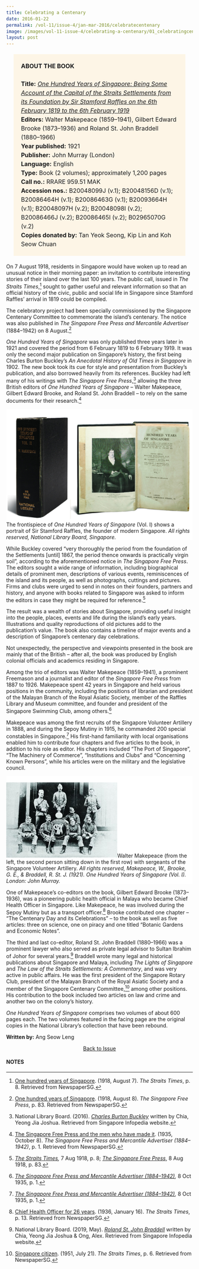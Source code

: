 ```yaml
---
title: Celebrating a Centenary
date: 2016-01-22
permalink: /vol-11/issue-4/jan-mar-2016/celebratecentenary
image: /images/vol-11-issue-4/celebrating-a-centenary/01_celebratingcentenary.jpg
layout: post
---
```

<span style="background-colour: #fdf5e6; padding: 20px; margin: 20px; background:#fdf5e6; display:block; font-size:1rem; line-height:1.5rem;"><b>ABOUT THE BOOK</b>
<br><br>
<b>Title:</b> <i><a href="https://eservice.nlb.gov.sg/item_holding.aspx?bid=4183132">One Hundred Years of Singapore: Being Some Account of the Capital of the Straits Settlements from its Foundation by Sir Stamford Raffles on the 6th February 1819 to the 6th February 1919</a></i>
<br>
<b>Editors:</b> Walter Makepeace (1859–1941), Gilbert Edward Brooke (1873–1936) and Roland St. John Braddell (1880–1966)
<br>
<b>Year published:</b> 1921
<br>
<b>Publisher:</b> John Murray (London)
<br>
<b>Language:</b> English
<br>
<b>Type:</b> Book (2 volumes); approximately 1,200 pages
<br>
<b>Call no.:</b>  RRARE 959.51 MAK
<br>
<b>Accession nos.:</b> B20048099J (v.1); B20048156D (v.1); B20086464H (v.1); B20086463G (v.1); B20093664H (v.1); B20048097H (v.2); B20048098I (v.2); B20086466J (v.2); B20086465I (v.2); B02965070G (v.2)
<br>
<b>Copies donated by:</b> Tan Yeok Seong, Kip Lin and Koh Seow Chuan</span>

On 7 August 1918, residents in Singapore would have woken up to read an unusual notice in their morning paper: an invitation to contribute interesting stories of their island over the last 100 years. The public call, issued in *The Straits Times*,[^1] sought to gather useful and relevant information so that an official history of the civic, public and social life in Singapore since Stamford Raffles’ arrival in 1819 could be compiled.

The celebratory project had been specially commissioned by the Singapore Centenary Committee to commemorate the island’s centenary. The notice was also published in *The Singapore Free Press and Mercantile Advertiser* (1884–1942) on 8 August.[^2]

*One Hundred Years of Singapore* was only published three years later in 1921 and covered the period from 6 February 1819 to 6 February 1919. It was only the second major publication on Singapore’s history, the first being Charles Burton Buckley’s *An Anecdotal History of Old Times in Singapore* in 1902. The new book took its cue for style and presentation from Buckley’s publication, and also borrowed heavily from its references. Buckley had left many of his writings with *The Singapore Free Press*,[^3] allowing the three British editors of *One Hundred Years of Singapore* – Walter Makepeace, Gilbert Edward Brooke, and Roland St. John Braddell – to rely on the same documents for their research.[^4]

<div style="background-color: white;"><br><img src="/images/vol-11-issue-4/celebrating-a-centenary/01_celebratingcentenary.jpg">The frontispiece of <i>One Hundred Years of Singapore</i> (Vol. I) shows a portrait of Sir Stamford Raffles, the founder of modern Singapore. <i>All rights reserved, National Library Board, Singapore.</i></div>

While Buckley covered “very thoroughly the period from the foundation of the Settlements [until] 1867, the period thence onwards is practically virgin soil”, according to the aforementioned notice in *The Singapore Free Press*. The editors sought a wide range of information, including biographical details of prominent men, descriptions of various events, reminiscences of the island and its people, as well as photographs, cuttings and pictures. Firms and clubs were urged to send in notes on their founders, partners and history, and anyone with books related to Singapore was asked to inform the editors in case they might be required for reference.[^5]

The result was a wealth of stories about Singapore, providing useful insight into the people, places, events and life during the island’s early years. Illustrations and quality reproductions of old pictures add to the publication’s value. The book also contains a timeline of major events and a description of Singapore’s centenary day celebrations.

Not unexpectedly, the perspective and viewpoints presented in the book are mainly that of the British – after all, the book was produced by English colonial officials and academics residing in Singapore.

Among the trio of editors was Walter Makepeace (1859–1941), a prominent Freemason and a journalist and editor of the *Singapore Free Press* from 1887 to 1926. Makepeace spent 42 years in Singapore and held various positions in the community, including the positions of librarian and president of the Malayan Branch of the Royal Asiatic Society, member of the Raffles Library and Museum committee, and founder and president of the Singapore Swimming Club, among others.[^6]

Makepeace was among the first recruits of the Singapore Volunteer Artillery in 1888, and during the Sepoy Mutiny in 1915, he commanded 200 special constables in Singapore.[^7] His first-hand familiarity with local organisations enabled him to contribute four chapters and five articles to the book, in addition to his role as editor. His chapters included “The Port of Singapore”, “The Machinery of Commerce”, “Institutions and Clubs” and “Concerning Known Persons”, while his articles were on the military and the legislative council.

<div style="background-color: white;"><br><img src="/images/vol-11-issue-4/celebrating-a-centenary/02_celebratingcentenary.jpg">Walter Makepeace (from the left, the second person sitting down in the first row) with sergeants of the Singapore Volunteer Artillery. <i>All rights reserved, Makepeace, W., Brooke, G. E., & Braddell, R. St. J. (1921). One Hundred Years of Singapore (Vol. I). London: John Murray.</i></div>

One of Makepeace’s co-editors on the book, Gilbert Edward Brooke (1873–1936), was a pioneering public health official in Malaya who became Chief Health Officer in Singapore. Like Makepeace, he was involved during the Sepoy Mutiny but as a transport officer.[^8] Brooke contributed one chapter – “The Centenary Day and its Celebrations” – to the book as well as five articles: three on science, one on piracy and one titled “Botanic Gardens and Economic Notes”.

The third and last co-editor, Roland St. John Braddell (1880–1966) was a prominent lawyer who also served as private legal advisor to Sultan Ibrahim of Johor for several years.[^9] Braddell wrote many legal and historical publications about Singapore and Malaya, including *The Lights of Singapore* and *The Law of the Straits Settlements: A Commentary*, and was very active in public affairs. He was the first president of the Singapore Rotary Club, president of the Malayan Branch of the Royal Asiatic Society and a member of the Singapore Centenary Committee,[^10] among other positions. His contribution to the book included two articles on law and crime and another two on the colony’s history.

*One Hundred Years of Singapore* comprises two volumes of about 600 pages each. The two volumes featured in the facing page are the original copies in the National Library’s collection that have been rebound.

**Written by:** Ang Seow Leng

<a href="/vol-11/issue-4/jan-mar-2016/"><center>Back to Issue</center></a>

#### **NOTES**

[^1]:[One hundred years of Singapore](http://eresources.nlb.gov.sg/newspapers/Digitised/Article/straitstimes19180807-1.2.43). (1918, August 7). *The Straits Times*, p. 8. Retrieved from NewspaperSG.

[^2]:[One hundred years of Singapore](http://eresources.nlb.gov.sg/newspapers/Digitised/Article/singfreepressb19180808-1.2.16). (1918, August 8). *The Singapore Free Press*, p. 83. Retrieved from NewspaperSG.

[^3]:National Library Board. (2016). *[Charles Burton Buckley](http://eresources.nlb.gov.sg/infopedia/articles/SIP_1145_2006-08-29.html)* written by Chia, Yeong Jia Joshua. Retrieved from Singapore Infopedia website.

[^4]:[The Singapore Free Press and the men who have made it](http://eresources.nlb.gov.sg/newspapers/Digitised/Article/singfreepressb19351008-1.2.4.1). (1935, October 8). *The Singapore Free Press and Mercantile Advertiser (1884–1942)*, p. 1. Retrieved from NewspaperSG.

[^5]:*[The Straits Times](http://eresources.nlb.gov.sg/newspapers/Digitised/Article/straitstimes19180807-1.2.43),* 7 Aug 1918, p. 8; *[The Singapore Free Press](http://eresources.nlb.gov.sg/newspapers/Digitised/Article/singfreepressb19180808-1.2.16)*, 8 Aug 1918, p. 83.

[^6]:*[The Singapore Free Press and Mercantile Advertiser (1884–1942)](http://eresources.nlb.gov.sg/newspapers/Digitised/Article/singfreepressb19351008-1.2.4.1),* 8 Oct 1935, p. 1.

[^7]:*[The Singapore Free Press and Mercantile Advertiser (1884–1942)](http://eresources.nlb.gov.sg/newspapers/Digitised/Article/singfreepressb19351008-1.2.4.1),* 8 Oct 1935, p. 1.

[^8]:[Chief Health Officer for 26 years](http://eresources.nlb.gov.sg/newspapers/Digitised/Article/straitstimes19360116-1.2.66.69). (1936, January 16). *The Straits Times*, p. 13. Retrieved from NewspaperSG.

[^9]:National Library Board. (2019, May). *[Roland St. John Braddell](http://eresources.nlb.gov.sg/infopedia/articles/SIP_1210_2008-01-30.html)* written by Chia, Yeong Jia Joshua & Ong, Alex. Retrieved from Singapore Infopedia website.

[^10]:[Singapore citizen](http://eresources.nlb.gov.sg/newspapers/Digitised/Article/straitstimes19510721-1.2.93). (1951, July 21). *The Straits Times*, p. 6. Retrieved from NewspaperSG.